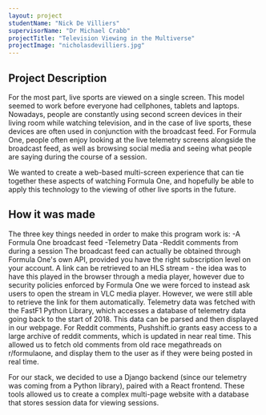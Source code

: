 ```yaml
---
layout: project
studentName: "Nick De Villiers"
supervisorName: "Dr Michael Crabb"
projectTitle: "Television Viewing in the Multiverse"
projectImage: "nicholasdevilliers.jpg"
---
```


## Project Description
For the most part, live sports are viewed on a single screen. This model seemed to work before everyone had cellphones, tablets and laptops. Nowadays, people are constantly using second screen devices in their living room while watching television, and in the case of live sports, these devices are often used in conjunction with the broadcast feed. For Formula One, people often enjoy looking at the live telemetry screens alongside the broadcast feed, as well as browsing social media and seeing what people are saying during the course of a session.

We wanted to create a web-based multi-screen experience that can tie together these aspects of watching Formula One, and hopefully be able to apply this technology to the viewing of other live sports in the future.

## How it was made
The three key things needed in order to make this program work is:
-A Formula One broadcast feed
-Telemetry Data
-Reddit comments from during a session
The broadcast feed can actually be obtained through Formula One's own API, provided you have the right subscription level on your account. A link can be retrieved to an HLS stream - the idea was to have this played in the browser through a media player, however due to security policies enforced by Formula One we were forced to instead ask users to open the stream in VLC media player. However, we were still able to retrieve the link for them automatically. Telemetry data was fetched with the FastF1 Python Library, which accesses a database of telemetry data going back to the start of 2018. This data can be parsed and then displayed in our webpage. For Reddit comments, Pushshift.io grants easy access to a large archive of reddit comments, which is updated in near real time. This allowed us to fetch old comments from old race megathreads on r/formulaone, and display them to the user as if they were being posted in real time.

For our stack, we decided to use a Django backend (since our telemetry was coming from a Python library), paired with a React frontend. These tools allowed us to create a complex multi-page website with a database that stores session data for viewing sessions.
